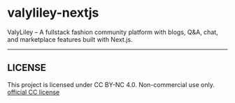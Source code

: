 # valyliley-nextjs
ValyLiley – A fullstack fashion community platform with blogs, Q&amp;A, chat, and marketplace features built with Next.js.

---
## LICENSE
This project is licensed under CC BY-NC 4.0. Non-commercial use only.
[official CC license](https://creativecommons.org/licenses/by-nc/4.0/)

